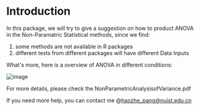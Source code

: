 # Introduction
In this package, we will try to give a suggestion on how to product ANOVA in the Non-Paramatric Statistical methods, since we find: 
1. some methods are not available in R packages
2. different tests from different packages will have different Data Inputs

What's more, here is a overview of ANOVA in different conditions: 

![image](https://user-images.githubusercontent.com/49614038/116902411-ab487f80-ac6d-11eb-9d3f-713e0faf491a.png)



For more details, please check the NonParametricAnalysisofVariance.pdf 


If you need more help, you can contact me @haozhe_pang@nuist.edu.cn
